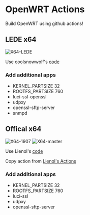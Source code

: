 # OpenWRT Actions

Build OpenWRT using github actions!

## LEDE x64

![X64-LEDE](https://github.com/alecthw/openwrt-actions/workflows/X64-LEDE/badge.svg)

Use coolsnowwolf's [code](https://github.com/coolsnowwolf/lede)

### Add additional apps

- KERNEL_PARTSIZE 32
- ROOTFS_PARTSIZE 760
- luci-ssl-openssl
- udpxy
- openssl-sftp-server
- snmpd

## Offical x64

![X64-1907](https://github.com/alecthw/openwrt-actions/workflows/X64-1907/badge.svg)
![X64-master](https://github.com/alecthw/openwrt-actions/workflows/X64-master/badge.svg)

Use Lienol's [code](https://github.com/Lienol/openwrt)

Copy action from [Lienol's Actions](https://github.com/Lienol/openwrt-actions)

### Add additional apps

- KERNEL_PARTSIZE 32
- ROOTFS_PARTSIZE 760
- luci-ssl
- udpxy
- openssl-sftp-server

